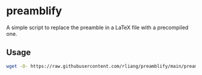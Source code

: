 # preamblify
A simple script to replace the preamble in a LaTeX file with a precompiled one.

## Usage

```sh
wget -O- https://raw.githubusercontent.com/rliang/preamblify/main/preamblify.py | python3 - main.tex
```
